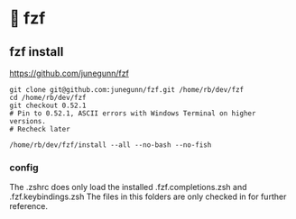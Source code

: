 # 🔎 fzf

## fzf install 
https://github.com/junegunn/fzf

```
git clone git@github.com:junegunn/fzf.git /home/rb/dev/fzf
cd /home/rb/dev/fzf
git checkout 0.52.1
# Pin to 0.52.1, ASCII errors with Windows Terminal on higher versions.
# Recheck later

/home/rb/dev/fzf/install --all --no-bash --no-fish
```

### config

The .zshrc does only load the installed .fzf.completions.zsh and .fzf.keybindings.zsh
The files in this folders are only checked in for further reference.

